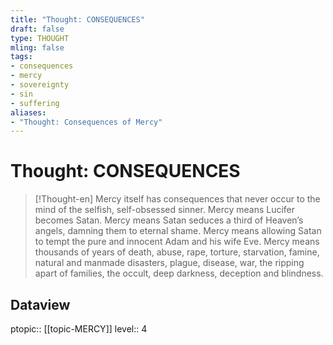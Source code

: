 ```yaml
---
title: "Thought: CONSEQUENCES"
draft: false
type: THOUGHT
mling: false
tags:
- consequences
- mercy
- sovereignty
- sin
- suffering
aliases:
- "Thought: Consequences of Mercy"
---
```

# Thought: CONSEQUENCES 
> [!Thought-en]
> Mercy itself has consequences that never occur to the mind of the selfish, self-obsessed sinner. 
> Mercy means Lucifer becomes Satan. 
> Mercy means Satan seduces a third of Heaven’s angels, damning them to eternal shame. 
> Mercy means allowing Satan to tempt the pure and innocent Adam and his wife Eve. 
> Mercy means thousands of years of death, abuse, rape, torture, starvation, famine, natural and manmade disasters, plague, disease, war, the ripping apart of families, the occult, deep darkness, deception and blindness.

## Dataview
ptopic:: [[topic-MERCY]]
level:: 4
